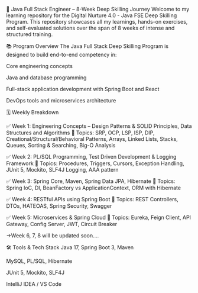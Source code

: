 🚀 Java Full Stack Engineer – 8-Week Deep Skilling Journey
Welcome to my learning repository for the Digital Nurture 4.0 - Java FSE Deep Skilling Program. This repository showcases all my learnings, hands-on exercises, and self-evaluated solutions over the span of 8 weeks of intense and structured training.

📚 Program Overview
The Java Full Stack Deep Skilling Program is designed to build end-to-end competency in:

Core engineering concepts

Java and database programming

Full-stack application development with Spring Boot and React

DevOps tools and microservices architecture

🗓️ Weekly Breakdown

✅ Week 1: Engineering Concepts – Design Patterns & SOLID Principles, Data Structures and Algorithms
📌 Topics: SRP, OCP, LSP, ISP, DIP, Creational/Structural/Behavioral Patterns, Arrays, Linked Lists, Stacks, Queues, Sorting & Searching, Big-O Analysis

✅ Week 2: PL/SQL Programming, Test Driven Development & Logging Framework
📌 Topics: Procedures, Triggers, Cursors, Exception Handling, JUnit 5, Mockito, SLF4J Logging, AAA pattern

✅ Week 3: Spring Core, Maven, Spring Data JPA, Hibernate
📌 Topics: Spring IoC, DI, BeanFactory vs ApplicationContext, ORM with Hibernate

✅ Week 4: RESTful APIs using Spring Boot
📌 Topics: REST Controllers, DTOs, HATEOAS, Spring Security, Swagger

✅ Week 5: Microservices & Spring Cloud
📌 Topics: Eureka, Feign Client, API Gateway, Config Server, JWT, Circuit Breaker

->Week 6, 7, 8 will be updated soon....

🛠️ Tools & Tech Stack
Java 17, Spring Boot 3, Maven

MySQL, PL/SQL, Hibernate

JUnit 5, Mockito, SLF4J

IntelliJ IDEA / VS Code
